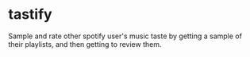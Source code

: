 # tastify
Sample and rate other spotify user's music taste by getting a sample of their playlists, and then getting to review them.
